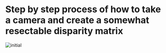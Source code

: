 # Step by step process of how to take a camera and create a somewhat resectable disparity matrix

![initial]()

